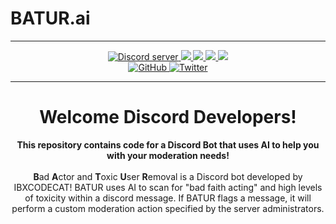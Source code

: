 # BATUR.ai
---

<p align="center">
    <a href="https://discord.gg/WvbCRGSKre">
        <img src="https://img.shields.io/discord/888875214459535360?color=5865F2&logo=discord&logoColor=white" alt="Discord server"/>
    </a>
    <a href="https://github.com/IBXCODECAT/BATUR.AI/commits/main">
        <img src="https://img.shields.io/github/commit-activity/w/IBXCODECAT/BATUR.AI?label=commits"/>
    </a>
    <a href="https://github.com/IBXCODECAT/BATUR.AI/issues">
        <img src="https://img.shields.io/github/issues/IBXCODECAT/FRC-Scouting"/>
    </a>
    <a href="https://github.com/IBXCODECAT/BATUR.AI/blob/main/.github/LICENSE">
        <img src="https://img.shields.io/github/license/IBXCODECAT/BATUR.AI"/>
    </a>
    <a href="https://github.com/IBXCODECAT/BATUR.AI/actions">
        <img src="https://img.shields.io/maintenance/yes/2022"/>
    </a>
    <br/>
    <a href="https://github.com/IBXCODECAT">
        <img src="https://img.shields.io/github/followers/IBXCODECAT?label=Follow&style=social" alt="GitHub"/>
    </a>
    <a href="https://twitter.com/ibxcodecat">
        <img src="https://img.shields.io/twitter/follow/ibxcodecat?label=Follow&style=social" alt="Twitter"/>
    </a>
</p>

---

<h1 align="center">Welcome Discord Developers!</h1>

<p align="center">
    <strong>
        This repository contains code for a Discord Bot that uses AI to help you with your moderation needs!
    </strong>
    <br/><br/>
  <strong>B</strong>ad <strong>A</strong>ctor and <strong>T</strong>oxic <strong>U</strong>ser <strong>R</strong>emoval is a Discord bot developed by IBXCODECAT! BATUR uses AI to scan for "bad faith acting" and high levels of toxicity within a discord message. If BATUR flags a message, it will perform a custom moderation action specified by the server administrators.
</P>
